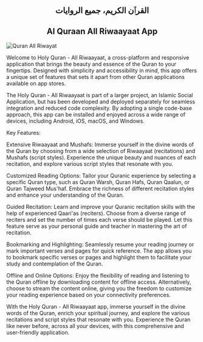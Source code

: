 <!-- </p> -->
<!-- <p align="center"> -->

<h2 align="center">القرٱن الكريم، جميع الروايات </h2>

<h2 align="center">Al Quraan All Riwaayaat App</h2>


<img src="https://firebasestorage.googleapis.com/v0/b/quran-all-riwayat.appspot.com/o/Quran-All-Riwayat.png?alt=media&token=5d1fd2e2-c401-4b3a-8e3e-8932476bb406" alt="Quran All Riwayat">


Welcome to Holy Quran - All Riwaayaat, a cross-platform and responsive application that brings the beauty and essence of the Quran to your fingertips. Designed with simplicity and accessibility in mind, this app offers a unique set of features that sets it apart from other Quran applications available on app stores.

The Holy Quran - All Riwaayaat is part of a larger project, an Islamic Social Application, but has been developed and deployed separately for seamless integration and reduced code complexity. By adopting a single code-base approach, this app can be installed and enjoyed across a wide range of devices, including Android, iOS, macOS, and Windows.

Key Features:

Extensive Riwaayaat and Mushafs: Immerse yourself in the divine words of the Quran by choosing from a wide selection of Riwaayaat (recitations) and Mushafs (script styles). Experience the unique beauty and nuances of each recitation, and explore various script styles that resonate with you.

Customized Reading Options: Tailor your Quranic experience by selecting a specific Quran type, such as Quran Warsh, Quran Hafs, Quran Qaalun, or Quran Tajweed Mus'haf. Embrace the richness of different recitation styles and enhance your understanding of the Quran.

Guided Recitation: Learn and improve your Quranic recitation skills with the help of experienced Qaari'as (reciters). Choose from a diverse range of reciters and set the number of times each verse should be played. Let this feature serve as your personal guide and teacher in mastering the art of recitation.

Bookmarking and Highlighting: Seamlessly resume your reading journey or mark important verses and pages for quick reference. The app allows you to bookmark specific verses or pages and highlight them to facilitate your study and contemplation of the Quran.

Offline and Online Options: Enjoy the flexibility of reading and listening to the Quran offline by downloading content for offline access. Alternatively, choose to stream the content online, giving you the freedom to customize your reading experience based on your connectivity preferences.

With the Holy Quran - All Riwaayaat app, immerse yourself in the divine words of the Quran, enrich your spiritual journey, and explore the various recitations and script styles that resonate with you. Experience the Quran like never before, across all your devices, with this comprehensive and user-friendly application.
